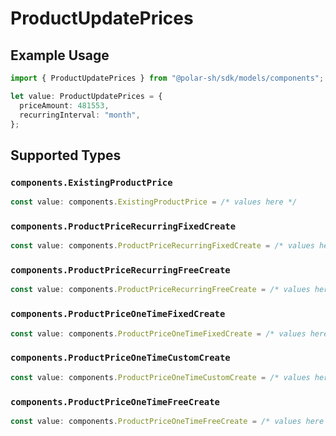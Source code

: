 # ProductUpdatePrices

## Example Usage

```typescript
import { ProductUpdatePrices } from "@polar-sh/sdk/models/components";

let value: ProductUpdatePrices = {
  priceAmount: 481553,
  recurringInterval: "month",
};
```

## Supported Types

### `components.ExistingProductPrice`

```typescript
const value: components.ExistingProductPrice = /* values here */
```

### `components.ProductPriceRecurringFixedCreate`

```typescript
const value: components.ProductPriceRecurringFixedCreate = /* values here */
```

### `components.ProductPriceRecurringFreeCreate`

```typescript
const value: components.ProductPriceRecurringFreeCreate = /* values here */
```

### `components.ProductPriceOneTimeFixedCreate`

```typescript
const value: components.ProductPriceOneTimeFixedCreate = /* values here */
```

### `components.ProductPriceOneTimeCustomCreate`

```typescript
const value: components.ProductPriceOneTimeCustomCreate = /* values here */
```

### `components.ProductPriceOneTimeFreeCreate`

```typescript
const value: components.ProductPriceOneTimeFreeCreate = /* values here */
```

